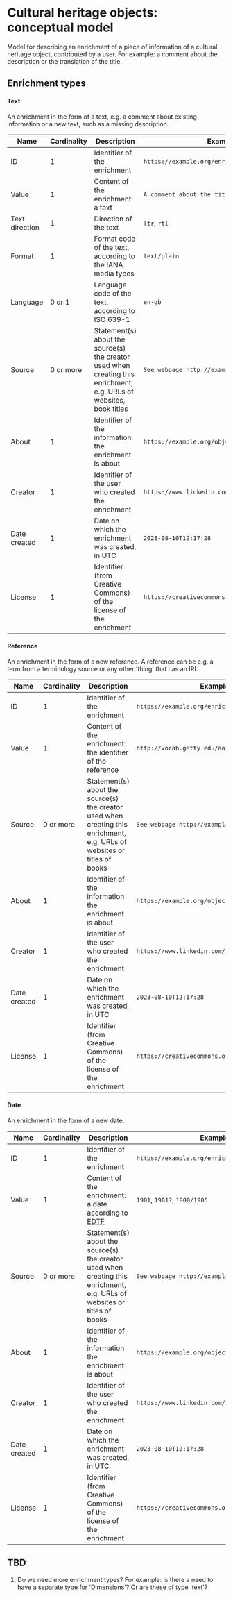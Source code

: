 # Cultural heritage objects: conceptual model

Model for describing an enrichment of a piece of information of a cultural heritage object, contributed by a user. For example: a comment about the description or the translation of the title.

## Enrichment types

#### Text

An enrichment in the form of a text, e.g. a comment about existing information or a new text, such as a missing description.

|Name|Cardinality|Description|Example|
|-|-|-|-|
|ID|1|Identifier of the enrichment|`https://example.org/enrichment-1`|
|Value|1|Content of the enrichment: a text|`A comment about the title`|
|Text direction|1|Direction of the text|`ltr`, `rtl`|
|Format|1|Format code of the text, according to the IANA media types|`text/plain`|
|Language|0 or 1|Language code of the text, according to ISO 639-1|`en-gb`|
|Source|0 or more|Statement(s) about the source(s) the creator used when creating this enrichment, e.g. URLs of websites, book titles|`See webpage http://example.org/1`|
|About|1|Identifier of the information the enrichment is about|`https://example.org/object#title`|
|Creator|1|Identifier of the user who created the enrichment|`https://www.linkedin.com/in/person/`|
|Date created|1|Date on which the enrichment was created, in UTC|`2023-08-10T12:17:28`|
|License|1|Identifier (from Creative Commons) of the license of the enrichment|`https://creativecommons.org/licenses/by/4.0/`|

#### Reference

An enrichment in the form of a new reference. A reference can be e.g. a term from a terminology source or any other 'thing' that has an IRI.

|Name|Cardinality|Description|Example|
|-|-|-|-|
|ID|1|Identifier of the enrichment|`https://example.org/enrichment-2`|
|Value|1|Content of the enrichment: the identifier of the reference|`http://vocab.getty.edu/aat/300011176`|
|Source|0 or more|Statement(s) about the source(s) the creator used when creating this enrichment, e.g. URLs of websites or titles of books|`See webpage http://example.org/2`|
|About|1|Identifier of the information the enrichment is about|`https://example.org/object#materials`|
|Creator|1|Identifier of the user who created the enrichment|`https://www.linkedin.com/in/person/`|
|Date created|1|Date on which the enrichment was created, in UTC|`2023-08-10T12:17:28`|
|License|1|Identifier (from Creative Commons) of the license of the enrichment|`https://creativecommons.org/licenses/by/4.0/`|

#### Date

An enrichment in the form of a new date.

|Name|Cardinality|Description|Example|
|-|-|-|-|
|ID|1|Identifier of the enrichment|`https://example.org/enrichment-3`|
|Value|1|Content of the enrichment: a date according to [EDTF](https://www.loc.gov/standards/datetime/)|`1901`, `1901?`, `1900/1905`|
|Source|0 or more|Statement(s) about the source(s) the creator used when creating this enrichment, e.g. URLs of websites or titles of books|`See webpage http://example.org/3`|
|About|1|Identifier of the information the enrichment is about|`https://example.org/object#date-created`|
|Creator|1|Identifier of the user who created the enrichment|`https://www.linkedin.com/in/person/`|
|Date created|1|Date on which the enrichment was created, in UTC|`2023-08-10T12:17:28`|
|License|1|Identifier (from Creative Commons) of the license of the enrichment|`https://creativecommons.org/licenses/by/4.0/`|

## TBD

1. Do we need more enrichment types? For example: is there a need to have a separate type for 'Dimensions'? Or are these of type 'text'?
